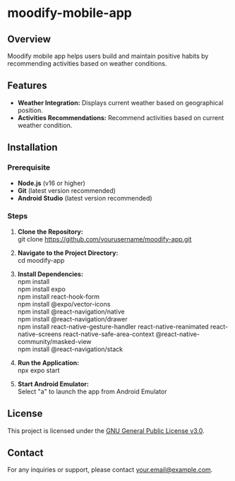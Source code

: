 # moodify-mobile-app

## Overview
Moodify mobile app helps users build and maintain positive habits by recommending activities based on weather conditions.

## Features
- **Weather Integration:** Displays current weather based on geographical position.
- **Activities Recommendations:** Recommend activities based on current weather condition.

## Installation
### Prerequisite
- **Node.js** (v16 or higher)
- **Git** (latest version recommended)
- **Android Studio** (latest version recommended)

### Steps
1. **Clone the Repository:**<br>
   git clone https://github.com/yourusername/moodify-app.git

2. **Navigate to the Project Directory:**<br>
   cd moodify-app

3. **Install Dependencies:**<br>
   npm install<br>
   npm install expo<br>
   npm install react-hook-form<br>
   npm install @expo/vector-icons<br>
   npm install @react-navigation/native<br>
   npm install @react-navigation/drawer<br>
   npm install react-native-gesture-handler react-native-reanimated react-native-screens react-native-safe-area-context @react-native-community/masked-view<br>
   npm install @react-navigation/stack<br>

4. **Run the Application:**<br>
   npx expo start

5. **Start Android Emulator:**<br>
   Select "a" to launch the app from Android Emulator  

## License
This project is licensed under the [GNU General Public License v3.0](LICENSE).

## Contact
For any inquiries or support, please contact [your.email@example.com](mailto:your.email@example.com).